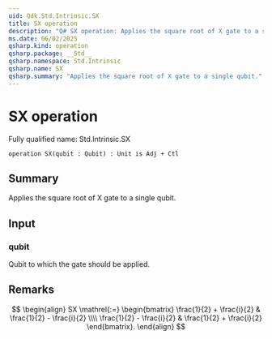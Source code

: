 ```yaml
---
uid: Qdk.Std.Intrinsic.SX
title: SX operation
description: "Q# SX operation: Applies the square root of X gate to a single qubit."
ms.date: 06/02/2025
qsharp.kind: operation
qsharp.package: __Std__
qsharp.namespace: Std.Intrinsic
qsharp.name: SX
qsharp.summary: "Applies the square root of X gate to a single qubit."
---
```


# SX operation

Fully qualified name: Std.Intrinsic.SX

```qsharp
operation SX(qubit : Qubit) : Unit is Adj + Ctl
```

## Summary
Applies the square root of X gate to a single qubit.

## Input
### qubit
Qubit to which the gate should be applied.

## Remarks
$$
\begin{align}
    SX \mathrel{:=}
    \begin{bmatrix}
        \frac{1}{2} + \frac{i}{2} & \frac{1}{2} - \frac{i}{2} \\\\
        \frac{1}{2} - \frac{i}{2} & \frac{1}{2} + \frac{i}{2}
    \end{bmatrix}.
\end{align}
$$
